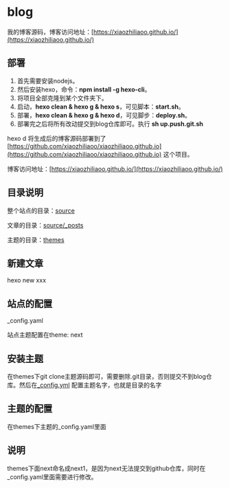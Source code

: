 # blog

我的博客源码，博客访问地址：[https://xiaozhiliaoo.github.io/](https://xiaozhiliaoo.github.io/)

## 部署

1. 首先需要安装nodejs。
2. 然后安装hexo，命令：**npm install -g hexo-cli**。
3. 将项目全部克隆到某个文件夹下。
4. 启动，**hexo clean & hexo g & hexo s**，可见脚本：**start.sh**。
5. 部署，**hexo clean & hexo g & hexo d**，可见脚步：**deploy.sh**。
6. 部署完之后将所有改动提交到blog仓库即可。执行 **sh up.push.git.sh**

hexo d 将生成后的博客源码部署到了[https://github.com/xiaozhiliaoo/xiaozhiliaoo.github.io](https://github.com/xiaozhiliaoo/xiaozhiliaoo.github.io) 这个项目。

博客访问地址：[https://xiaozhiliaoo.github.io/](https://xiaozhiliaoo.github.io/)

## 目录说明

整个站点的目录：[source](source)

文章的目录：[source/_posts](source/_posts)

主题的目录：[themes](themes)


## 新建文章

hexo new xxx

## 站点的配置

_config.yaml

站点主题配置在theme: next


## 安装主题

在themes下git clone主题源码即可，需要删除.git目录，否则提交不到blog仓库。然后在[_config.yml](_config.yml) 配置主题名字，也就是目录的名字


## 主题的配置

在themes下主题的_config.yaml里面

## 说明

themes下面next命名成next1，是因为next无法提交到github仓库，同时在_config.yaml里面需要进行修改。